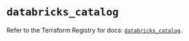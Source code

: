 # `databricks_catalog`

Refer to the Terraform Registry for docs: [`databricks_catalog`](https://registry.terraform.io/providers/databricks/databricks/1.94.0/docs/resources/catalog).

